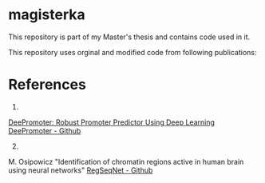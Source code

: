 # magisterka
This repository is part of my Master's thesis and contains code used in it.

This repository uses orginal and modified code from following publications:
# References
1.
[DeePromoter: Robust Promoter Predictor Using Deep Learning](https://doi.org/10.3389/fgene.2019.00286)
[DeePromoter - Github](https://github.com/egochao/DeePromoter)

2.
M. Osipowicz "Identification of chromatin regions active in human brain using neural networks"
[RegSeqNet - Github](https://github.com/marnifora/magisterka)
